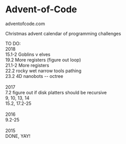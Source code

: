 # Advent-of-Code


adventofcode.com


Christmas advent calendar of programming challenges


TO DO:<br>
2018<br>
15.1-2  Goblins v elves<br>
19.2    More registers (figure out loop)<br>
21.1-2  More registers<br>
22.2    rocky wet narrow tools pathing<br>
23.2    4D nanobots -- octree<br>
<br>
2017<br>
7.2     figure out if disk platters should be recursive<br>
9, 10, 13, 14<br>
15.2, 17.2-25<br>
<br>
2016<br>
9.2-25<br>
<br>
2015<br>
DONE, YAY!
